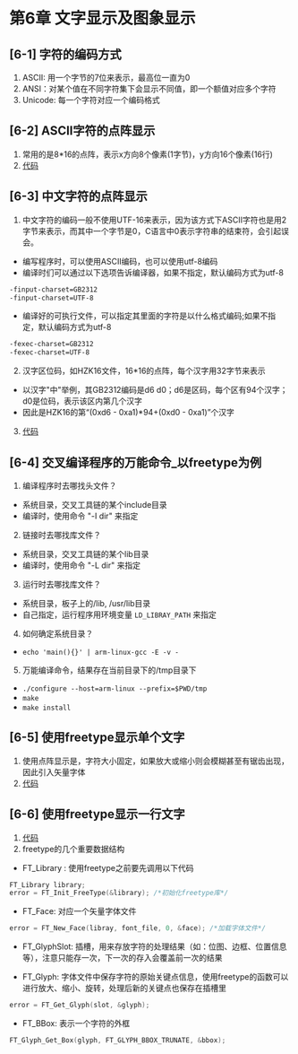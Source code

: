 # 第6章 文字显示及图象显示

## [6-1] 字符的编码方式
1. ASCII: 用一个字节的7位来表示，最高位一直为0
2. ANSI：对某个值在不同字符集下会显示不同值，即一个额值对应多个字符
3. Unicode: 每一个字符对应一个编码格式

## [6-2] ASCII字符的点阵显示
1. 常用的是8*16的点阵，表示x方向8个像素(1字节)，y方向16个像素(16行)
2. [代码](../../source/LinuxAppDevBasic/source/08_show_ascii/show_ascii.c)

## [6-3] 中文字符的点阵显示
1. 中文字符的编码一般不使用UTF-16来表示，因为该方式下ASCII字符也是用2字节来表示，而其中一个字节是0，C语言中0表示字符串的结束符，会引起误会。
- 编写程序时，可以使用ASCII编码，也可以使用utf-8编码
- 编译时们可以通过以下选项告诉编译器，如果不指定，默认编码方式为utf-8
``` txt
-finput-charset=GB2312
-finput-charset=UTF-8
```
- 编译好的可执行文件，可以指定其里面的字符是以什么格式编码;如果不指定，默认编码方式为utf-8
``` txt
-fexec-charset=GB2312
-fexec-charset=UTF-8
```

2. 汉字区位码，如HZK16文件，16*16的点阵，每个汉字用32字节来表示
- 以汉字"中"举例，其GB2312编码是d6 d0；d6是区码，每个区有94个汉字；d0是位码，表示该区内第几个汉字
- 因此是HZK16的第“(0xd6 - 0xa1)*94+(0xd0 - 0xa1)”个汉字
3. [代码](../../source/LinuxAppDevBasic/source/09_show_chinese/show_chinese.c)

## [6-4] 交叉编译程序的万能命令_以freetype为例
1. 编译程序时去哪找头文件？
- 系统目录，交叉工具链的某个include目录
- 编译时，使用命令 "-I dir" 来指定

2. 链接时去哪找库文件？
- 系统目录，交叉工具链的某个lib目录
- 编译时，使用命令 "-L dir" 来指定

3. 运行时去哪找库文件？
- 系统目录，板子上的/lib, /usr/lib目录
- 自己指定，运行程序用环境变量 `LD_LIBRAY_PATH` 来指定

4. 如何确定系统目录？
- `echo 'main(){}' | arm-linux-gcc -E -v -`

5. 万能编译命令，结果存在当前目录下的/tmp目录下
- `./configure --host=arm-linux --prefix=$PWD/tmp` 
- `make`
- `make install`


## [6-5] 使用freetype显示单个文字
1. 使用点阵显示是，字符大小固定，如果放大或缩小则会模糊甚至有锯齿出现，因此引入矢量字体
2. [代码](../../source/LinuxAppDevBasic/source/10_freetype/02_freetype_show_font/freetype_show_font.c)


## [6-6] 使用freetype显示一行文字
1. [代码](../../source/LinuxAppDevBasic/source/10_freetype/04_show_line/show_line.c)
2. freetype的几个重要数据结构
- FT_Library : 使用freetype之前要先调用以下代码
``` C
FT_Library library;
error = FT_Init_FreeType(&library); /*初始化freetype库*/
```

- FT_Face: 对应一个矢量字体文件
``` C
error = FT_New_Face(libray, font_file, 0, &face); /*加载字体文件*/
```

- FT_GlyphSlot: 插槽，用来存放字符的处理结果（如：位图、边框、位置信息等），注意只能存一次，下一次的存入会覆盖前一次的结果

- FT_Glyph: 字体文件中保存字符的原始关键点信息，使用freetype的函数可以进行放大、缩小、旋转，处理后新的关键点也保存在插槽里
``` C
error = FT_Get_Glyph(slot, &glyph);
```

- FT_BBox: 表示一个字符的外框
``` C
FT_Glyph_Get_Box(glyph, FT_GLYPH_BBOX_TRUNATE, &bbox);
```

